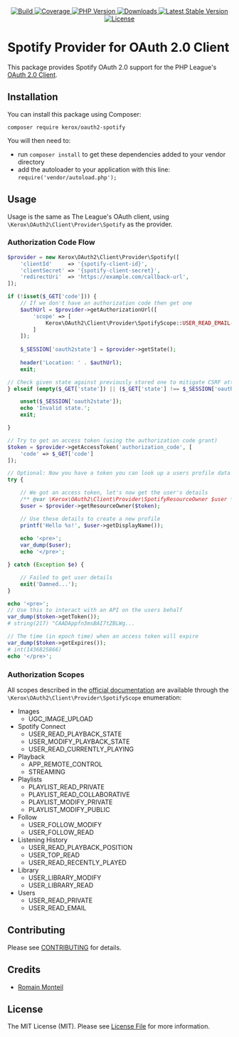 <div align="center">
    <a href="https://github.com/ker0x/oauth2-spotify/actions" title="Build">
        <img src="https://img.shields.io/github/workflow/status/ker0x/oauth2-spotify/ci?style=for-the-badge" alt="Build">
    </a>
    <a href="https://scrutinizer-ci.com/g/ker0x/oauth2-spotify/" title="Coverage">
        <img src="https://img.shields.io/codecov/c/gh/ker0x/oauth2-spotify?style=for-the-badge" alt="Coverage">
    </a>
    <a href="https://php.net" title="PHP Version">
        <img src="https://img.shields.io/badge/php-%3E%3D%208.1-8892BF.svg?style=for-the-badge" alt="PHP Version">
    </a>
    <a href="https://packagist.org/packages/kerox/oauth2-spotify" title="Downloads">
        <img src="https://img.shields.io/packagist/dt/kerox/oauth2-spotify.svg?style=for-the-badge" alt="Downloads">
    </a>
    <a href="https://packagist.org/packages/kerox/oauth2-spotify" title="Latest Stable Version">
        <img src="https://img.shields.io/packagist/v/kerox/oauth2-spotify.svg?style=for-the-badge" alt="Latest Stable Version">
    </a>
    <a href="https://packagist.org/packages/kerox/oauth2-spotify" title="License">
        <img src="https://img.shields.io/packagist/l/kerox/oauth2-spotify.svg?style=for-the-badge" alt="License">
    </a>
</div>

# Spotify Provider for OAuth 2.0 Client

This package provides Spotify OAuth 2.0 support for the PHP League's [OAuth 2.0 Client](https://github.com/thephpleague/oauth2-client).

## Installation

You can install this package using Composer:

```
composer require kerox/oauth2-spotify
```

You will then need to:
* run ``composer install`` to get these dependencies added to your vendor directory
* add the autoloader to your application with this line: ``require('vendor/autoload.php');``

## Usage

Usage is the same as The League's OAuth client, using `\Kerox\OAuth2\Client\Provider\Spotify` as the provider.

### Authorization Code Flow

```php
$provider = new Kerox\OAuth2\Client\Provider\Spotify([
    'clientId'     => '{spotify-client-id}',
    'clientSecret' => '{spotify-client-secret}',
    'redirectUri'  => 'https://example.com/callback-url',
]);

if (!isset($_GET['code'])) {
    // If we don't have an authorization code then get one
    $authUrl = $provider->getAuthorizationUrl([
        'scope' => [
            Kerox\OAuth2\Client\Provider\SpotifyScope::USER_READ_EMAIL->value,
        ]
    ]);
    
    $_SESSION['oauth2state'] = $provider->getState();
    
    header('Location: ' . $authUrl);
    exit;

// Check given state against previously stored one to mitigate CSRF attack
} elseif (empty($_GET['state']) || ($_GET['state'] !== $_SESSION['oauth2state'])) {

    unset($_SESSION['oauth2state']);
    echo 'Invalid state.';
    exit;

}

// Try to get an access token (using the authorization code grant)
$token = $provider->getAccessToken('authorization_code', [
    'code' => $_GET['code']
]);

// Optional: Now you have a token you can look up a users profile data
try {

    // We got an access token, let's now get the user's details
    /** @var \Kerox\OAuth2\Client\Provider\SpotifyResourceOwner $user */
    $user = $provider->getResourceOwner($token);

    // Use these details to create a new profile
    printf('Hello %s!', $user->getDisplayName());
    
    echo '<pre>';
    var_dump($user);
    echo '</pre>';

} catch (Exception $e) {

    // Failed to get user details
    exit('Damned...');
}

echo '<pre>';
// Use this to interact with an API on the users behalf
var_dump($token->getToken());
# string(217) "CAADAppfn3msBAI7tZBLWg...

// The time (in epoch time) when an access token will expire
var_dump($token->getExpires());
# int(1436825866)
echo '</pre>';
```

### Authorization Scopes

All scopes described in the [official documentation](https://developer.spotify.com/documentation/general/guides/authorization/scopes/) are available through the `\Kerox\OAuth2\Client\Provider\SpotifyScope` enumeration:

- Images
  * UGC_IMAGE_UPLOAD
- Spotify Connect 
  * USER_READ_PLAYBACK_STATE
  * USER_MODIFY_PLAYBACK_STATE
  * USER_READ_CURRENTLY_PLAYING
- Playback
  * APP_REMOTE_CONTROL
  * STREAMING
- Playlists
  * PLAYLIST_READ_PRIVATE
  * PLAYLIST_READ_COLLABORATIVE
  * PLAYLIST_MODIFY_PRIVATE
  * PLAYLIST_MODIFY_PUBLIC
- Follow
  * USER_FOLLOW_MODIFY
  * USER_FOLLOW_READ
- Listening History
  * USER_READ_PLAYBACK_POSITION
  * USER_TOP_READ
  * USER_READ_RECENTLY_PLAYED
- Library
  * USER_LIBRARY_MODIFY
  * USER_LIBRARY_READ
- Users
  * USER_READ_PRIVATE
  * USER_READ_EMAIL

## Contributing

Please see [CONTRIBUTING](https://github.com/ker0x/oauth2-spotify/blob/master/CONTRIBUTING.md) for details.

## Credits

- [Romain Monteil](https://github.com/ker0x)

## License

The MIT License (MIT). Please see [License File](https://github.com/ker0x/oauth2-spotify/blob/master/LICENSE) for more information.

